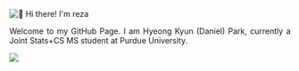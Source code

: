 <img src="https://raw.githubusercontent.com/h1yung/h1yung/main/intro.gif" alt="👋 Hi there! I'm reza" title="👋 Hi there! I'm reza"/>

<p></p>
<p align="justify">
Welcome to my GitHub Page. I am Hyeong Kyun (Daniel) Park, currently a Joint Stats+CS MS student at Purdue University.
</p>

<a href="https://www.linkedin.com/in/fifadaniel/">
<img src="https://img.shields.io/badge/Linkedin-%231DA1F2.svg?style=for-the-badge&logo=Linkedin&logoColor=white">
</a>
